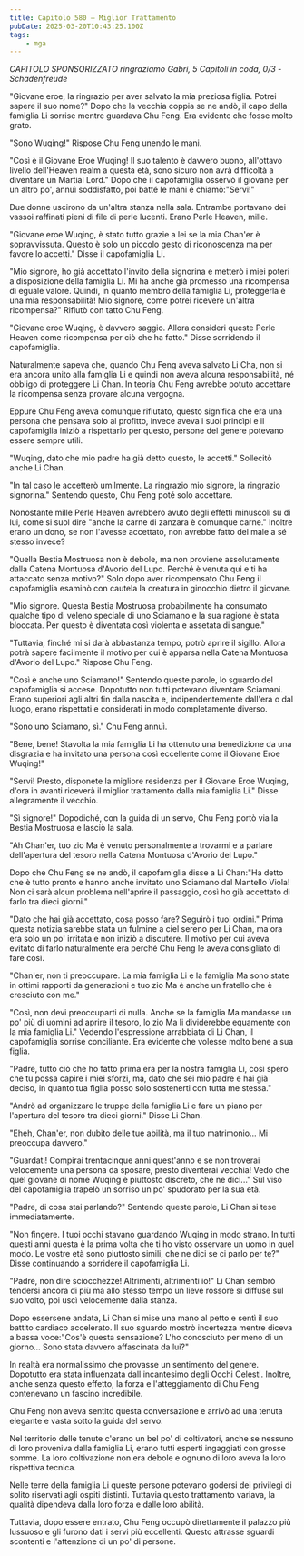 ```yaml
---
title: Capitolo 580 – Miglior Trattamento
pubDate: 2025-03-20T10:43:25.100Z
tags:
    - mga
---
```



<em>CAPITOLO SPONSORIZZATO ringraziamo Gabri,
5 Capitoli in coda, 0/3
-Schadenfreude</em>


"Giovane eroe, la ringrazio per aver salvato la mia preziosa figlia. Potrei sapere il suo nome?" Dopo che la vecchia coppia se ne andò, il capo della famiglia Li sorrise mentre guardava Chu Feng. Era evidente che fosse molto grato.


"Sono Wuqing!" Rispose Chu Feng unendo le mani.


"Così è il Giovane Eroe Wuqing! Il suo talento è davvero buono, all'ottavo livello dell'Heaven realm a questa età, sono sicuro non avrà difficoltà a diventare un Martial Lord." Dopo che il capofamiglia osservò il giovane per un altro po', annuì soddisfatto, poi batté le mani e chiamò:"Servi!"


Due donne uscirono da un'altra stanza nella sala. Entrambe portavano dei vassoi raffinati pieni di file di perle lucenti. Erano Perle Heaven, mille.


"Giovane eroe Wuqing, è stato tutto grazie a lei se la mia Chan'er è sopravvissuta. Questo è solo un piccolo gesto di riconoscenza ma per favore lo accetti." Disse il capofamiglia Li.


"Mio signore, ho già accettato l'invito della signorina e metterò i miei poteri a disposizione della famiglia Li. Mi ha anche già promesso una ricompensa di eguale valore. Quindi, in quanto membro della famiglia Li, proteggerla è una mia responsabilità! Mio signore, come potrei ricevere un'altra ricompensa?" Rifiutò con tatto Chu Feng.


"Giovane eroe Wuqing, è davvero saggio. Allora consideri queste Perle Heaven come ricompensa per ciò che ha fatto." Disse sorridendo il capofamiglia.


Naturalmente sapeva che, quando Chu Feng aveva salvato Li Cha, non si era ancora unito alla famiglia Li e quindi non aveva alcuna responsabilità, né obbligo di proteggere Li Chan. In teoria Chu Feng avrebbe potuto accettare la ricompensa senza provare alcuna vergogna.


Eppure Chu Feng aveva comunque rifiutato, questo significa che era una persona che pensava solo al profitto, invece aveva i suoi princìpi e il capofamiglia iniziò a rispettarlo per questo, persone del genere potevano essere sempre utili.


"Wuqing, dato che mio padre ha già detto questo, le accetti." Sollecitò anche Li Chan.


"In tal caso le accetterò umilmente. La ringrazio mio signore, la ringrazio signorina." Sentendo questo, Chu Feng poté solo accettare.


Nonostante mille Perle Heaven avrebbero avuto degli effetti minuscoli su di lui, come si suol dire "anche la carne di zanzara è comunque carne." Inoltre erano un dono, se non l'avesse accettato, non avrebbe fatto del male a sé stesso invece?


"Quella Bestia Mostruosa non è debole, ma non proviene assolutamente dalla Catena Montuosa d'Avorio del Lupo. Perché è venuta qui e ti ha attaccato senza motivo?" Solo dopo aver ricompensato Chu Feng il capofamiglia esaminò con cautela la creatura in ginocchio dietro il giovane.


"Mio signore. Questa Bestia Mostruosa probabilmente ha consumato qualche tipo di veleno speciale di uno Sciamano e la sua ragione è stata bloccata. Per questo è diventata così violenta e assetata di sangue."


"Tuttavia, finché mi si darà abbastanza tempo, potrò aprire il sigillo. Allora potrà sapere facilmente il motivo per cui è apparsa nella Catena Montuosa d'Avorio del Lupo." Rispose Chu Feng.


"Così è anche uno Sciamano!" Sentendo queste parole, lo sguardo del capofamiglia si accese. Dopotutto non tutti potevano diventare Sciamani. Erano superiori agli altri fin dalla nascita e, indipendentemente dall'era o dal luogo, erano rispettati e considerati in modo completamente diverso.


"Sono uno Sciamano, sì." Chu Feng annuì.


"Bene, bene! Stavolta la mia famiglia Li ha ottenuto una benedizione da una disgrazia e ha invitato una persona così eccellente come il Giovane Eroe Wuqing!"


"Servi! Presto, disponete la migliore residenza per il Giovane Eroe Wuqing, d'ora in avanti riceverà il miglior trattamento dalla mia famiglia Li." Disse allegramente il vecchio.


"Sì signore!" Dopodiché, con la guida di un servo, Chu Feng portò via la Bestia Mostruosa e lasciò la sala.


"Ah Chan'er, tuo zio Ma è venuto personalmente a trovarmi e a parlare dell'apertura del tesoro nella Catena Montuosa d'Avorio del Lupo."


Dopo che Chu Feng se ne andò, il capofamiglia disse a Li Chan:"Ha detto che è tutto pronto e hanno anche invitato uno Sciamano dal Mantello Viola! Non ci sarà alcun problema nell'aprire il passaggio, così ho già accettato di farlo tra dieci giorni."


"Dato che hai già accettato, cosa posso fare? Seguirò i tuoi ordini." Prima questa notizia sarebbe stata un fulmine a ciel sereno per Li Chan, ma ora era solo un po' irritata e non iniziò a discutere. Il motivo per cui aveva evitato di farlo naturalmente era perché Chu Feng le aveva consigliato di fare così.


"Chan'er, non ti preoccupare. La mia famiglia Li e la famiglia Ma sono state in ottimi rapporti da generazioni e tuo zio Ma è anche un fratello che è cresciuto con me."


"Così, non devi preoccuparti di nulla. Anche se la famiglia Ma mandasse un po' più di uomini ad aprire il tesoro, lo zio Ma li dividerebbe equamente con la mia famiglia Li." Vedendo l'espressione arrabbiata di Li Chan, il capofamiglia sorrise conciliante. Era evidente che volesse molto bene a sua figlia.


"Padre, tutto ciò che ho fatto prima era per la nostra famiglia Li, così spero che tu possa capire i miei sforzi, ma, dato che sei mio padre e hai già deciso, in quanto tua figlia posso solo sostenerti con tutta me stessa."


"Andrò ad organizzare le truppe della famiglia Li e fare un piano per l'apertura del tesoro tra dieci giorni." Disse Li Chan.


"Eheh, Chan'er, non dubito delle tue abilità, ma il tuo matrimonio... Mi preoccupa davvero."


"Guardati! Compirai trentacinque anni quest'anno e se non troverai velocemente una persona da sposare, presto diventerai vecchia! Vedo che quel giovane di nome Wuqing è piuttosto discreto, che ne dici..." Sul viso del capofamiglia trapelò un sorriso un po' spudorato per la sua età.


"Padre, di cosa stai parlando?" Sentendo queste parole, Li Chan si tese immediatamente.


"Non fingere. I tuoi occhi stavano guardando Wuqing in modo strano. In tutti questi anni questa è la prima volta che ti ho visto osservare un uomo in quel modo. Le vostre età sono piuttosto simili, che ne dici se ci parlo per te?" Disse continuando a sorridere il capofamiglia Li.


"Padre, non dire sciocchezze! Altrimenti, altrimenti io!" Li Chan sembrò tendersi ancora di più ma allo stesso tempo un lieve rossore si diffuse sul suo volto, poi uscì velocemente dalla stanza.


Dopo essersene andata, Li Chan si mise una mano al petto e sentì il suo battito cardiaco accelerato. Il suo sguardo mostrò incertezza mentre diceva a bassa voce:"Cos'è questa sensazione? L'ho conosciuto per meno di un giorno... Sono stata davvero affascinata da lui?"


In realtà era normalissimo che provasse un sentimento del genere. Dopotutto era stata influenzata dall'incantesimo degli Occhi Celesti. Inoltre, anche senza questo effetto, la forza e l'atteggiamento di Chu Feng contenevano un fascino incredibile.


Chu Feng non aveva sentito questa conversazione e arrivò ad una tenuta elegante e vasta sotto la guida del servo.


Nel territorio delle tenute c'erano un bel po' di coltivatori, anche se nessuno di loro proveniva dalla famiglia Li, erano tutti esperti ingaggiati con grosse somme. La loro coltivazione non era debole e ognuno di loro aveva la loro rispettiva tecnica.


Nelle terre della famiglia Li queste persone potevano godersi dei privilegi di solito riservati agli ospiti distinti. Tuttavia questo trattamento variava, la qualità dipendeva dalla loro forza e dalle loro abilità.


Tuttavia, dopo essere entrato, Chu Feng occupò direttamente il palazzo più lussuoso e gli furono dati i servi più eccellenti. Questo attrasse sguardi scontenti e l'attenzione di un po' di persone.
                                


                                



